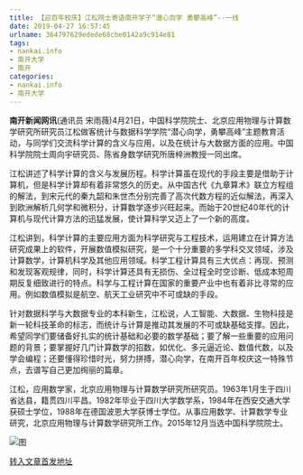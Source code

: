 ```yaml
---
title: 【迎百年校庆】江松院士寄语南开学子“潜心向学 勇攀高峰”--一线
date: 2019-04-27 16:57:45
urlname: 364797629edede68cbe0142a9c914e81
tags: 
- nankai.info
- 南开大学
- 南开
categories:
- nankai.info
- 南开大学
---
```


**南开新闻网讯**(通讯员 宋雨薇)4月21日，中国科学院院士、北京应用物理与计算数学研究所研究员江松做客统计与数据科学学院“潜心向学，勇攀高峰”主题教育活动，与同学们交流科学计算的含义与应用，以及在统计与大数据方面的应用。中国科学院院士周向宇研究员、陈省身数学研究所唐梓洲教授一同出席。

江松讲述了科学计算的含义与发展历程。科学计算虽在现代的手段主要是借助于计算机，但是科学计算却有着非常悠久的历史。从中国古代《九章算术》联立方程组的解法，到宋元代的秦九韶和朱世杰分别完善了高次代数方程的近似解法，再深入到欧洲解析几何学和微积分，计算数学逐步兴旺起来。而始于20世纪40年代的计算机与现代计算方法的迅猛发展，使计算科学又迈上了一个新的高度。

江松讲到，科学计算的主要应用方面为科学研究与工程技术，运用建立在计算方法研究成果上的软件，开展数值模拟研究，是一个十分重要的多学科交叉领域，涉及计算数学，计算机科学及其他应用领域。科学工程计算具有三大优点：再现、预测和发现客观规律，同时，科学计算还具有无损伤、全过程全时空诊断、低成本短周期反复细致进行的特点。科学与工程计算在国家的重要产业中也有着非比寻常的应用。例如数值模拟是航空、航天工业研究中不可或缺的手段。

针对数据科学与大数据专业的本科新生，江松说，人工智能、大数据、生物科技是新一轮科技革命的标志，而统计与计算是推动其发展的不可或缺基础支撑。因此，希望同学们要储备好扎实的统计基础和必要的数学基础；要了解一些重要的应用问题的背景；要掌握好几门计算数学的招数，如优化、多元逼近论、数值代数，以及学会编程；还要懂得珍惜时光，努力拼搏，潜心向学，在南开百年校庆这一特殊节点，去谱写自己更加绚丽的篇章。

江松，应用数学家，北京应用物理与计算数学研究所研究员。1963年1月生于四川省达县，籍贯四川平昌。1982年毕业于四川大学数学系，1984年在西安交通大学获硕士学位，1988年在德国波恩大学获博士学位。从事应用数学、计算数学专业研究，北京应用物理与计算数学研究所工作。2015年12月当选中国科学院院士。

![图](http://news.nankai.edu.cn/pic/0/00/35/04/350464_882362.jpg)

[转入文章首发地址](http://news.nankai.edu.cn/zhxw/system/2019/04/22/000446414.shtml)
